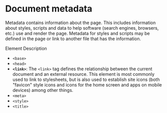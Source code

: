 # Document metadata

Metadata contains information about the page. This includes information about styles, scripts and data to help software (search engines, browsers, etc.) use and render the page. Metadata for styles and scripts may be defined in the page or link to another file that has the information. 

Element	Description

* `<base>`
* `<head>`	
* **`<link>`**: The `<link>` tag defines the relationship between the current document and an external resource. This element is most commonly used to link to stylesheets, but is also used to establish site icons (both "favicon" style icons and icons for the home screen and apps on mobile devices) among other things.
* `<meta>`	
* `<style>`	
* `<title>`